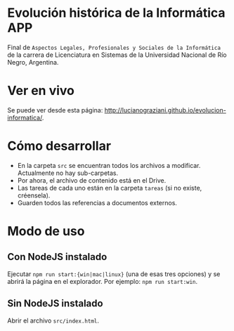 # Evolución histórica de la Informática APP
Final de `Aspectos Legales, Profesionales y Sociales de la Informática` de la carrera de Licenciatura en Sistemas de la Universidad Nacional de Río Negro, Argentina.

# Ver en vivo
Se puede ver desde esta página: http://lucianograziani.github.io/evolucion-informatica/.

# Cómo desarrollar
- En la carpeta `src` se encuentran todos los archivos a modificar. Actualmente no hay sub-carpetas.
- Por ahora, el archivo de contenido está en el Drive.
- Las tareas de cada uno están en la carpeta `tareas` (si no existe, créensela).
- Guarden todos las referencias a documentos externos.

# Modo de uso

## Con NodeJS instalado
Ejecutar `npm run start:{win|mac|linux}` (una de esas tres opciones) y se abrirá la página en el explorador. Por ejemplo: `npm run start:win`.

## Sin NodeJS instalado
Abrir el archivo `src/index.html`.
